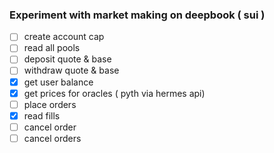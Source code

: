 ### Experiment with market making on deepbook ( sui )

 - [ ] create account cap
 - [ ] read all pools
 - [ ] deposit quote & base
 - [ ] withdraw quote & base
 - [x] get user balance
 - [x] get prices for oracles ( pyth via hermes api)
 - [ ] place orders
 - [x] read fills
 - [ ] cancel order
 - [ ] cancel orders
